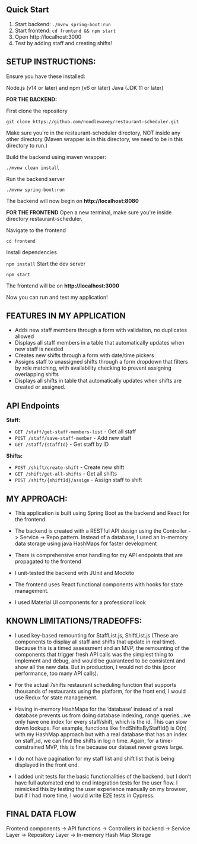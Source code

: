 ## Quick Start

1. Start backend: `./mvnw spring-boot:run`
2. Start frontend: `cd frontend && npm start`
3. Open http://localhost:3000
4. Test by adding staff and creating shifts!



## SETUP INSTRUCTIONS:

Ensure you have these installed:

Node.js (v14 or later) and npm (v6 or later)
Java (JDK 11 or later)

**FOR THE BACKEND:**

First clone the repository 

`git clone https://github.com/noodlewavey/restaurant-scheduler.git`

Make sure you're in the restaurant-scheduler directory, NOT inside any other directory (Maven wrapper is in this directory, we need to be in this directory to run.) 

Build the backend using maven wrapper:

`./mvnw clean install`

Run the backend server

`./mvnw spring-boot:run`

The backend will now begin on **http://localhost:8080**

**FOR THE FRONTEND**
Open a new terminal, make sure you're inside directory restaurant-scheduler.

Navigate to the frontend

`cd frontend`

Install dependencies 

`npm install`
Start the dev server

`npm start`

The frontend will be on **http://localhost:3000**

Now you can run and test my application!

## FEATURES IN MY APPLICATION
- Adds new staff members through a form with validation, no duplicates allowed
- Displays all staff members in a table that automatically updates when new staff is needed
- Creates new shifts through a form with date/time pickers 
- Assigns staff to unassigned shifts through a form dropdown that filters by role matching, with availability checking to prevent assigning overlapping shifts
- Displays all shifts in table that automatically updates when shifts are created or assigned.

## API Endpoints

**Staff:**
- `GET /staff/get-staff-members-list` - Get all staff
- `POST /staff/save-staff-member` - Add new staff
- `GET /staff/{staffId}` - Get staff by ID

**Shifts:**
- `POST /shift/create-shift` - Create new shift
- `GET /shift/get-all-shifts` - Get all shifts
- `POST /shift/{shiftId}/assign` - Assign staff to shift

## MY APPROACH:

- This application is built using Spring Boot as the backend and React for the frontend.

- The backend is created with a RESTful API design using the Controller -> Service -> Repo pattern. Instead of a database, I used an in-memory data storage using java HashMaps for faster development

- There is comprehensive error handling for my API endpoints that are propagated to the frontend

- I unit-tested the backend with JUnit and Mockito

- The frontend uses React functional components with hooks for state management. 

- I used Material UI components for a professional look

## KNOWN LIMITATIONS/TRADEOFFS:

- I used key-based remounting for StaffList.js, ShiftList.js (These are components to display all staff and shifts that update in real time). Because this is a timed assessment and an MVP, the remounting of the components that trigger fresh API calls was the simplest thing to implement and debug, and would be guaranteed to be consistent and show all the new data. But in production, I would not do this (poor performance, too many API calls). 

- For the actual 7shifts restaurant scheduling function that supports thousands of restaurants using the platform, for the front end, I would use Redux for state management. 

- Having in-memory HashMaps for the ‘database’ instead of a real database prevents us from doing database indexing, range queries…we only have one index for every staff/shift, which is the id. This can slow down lookups. For example, functions like findShiftsByStaffId() is O(n) with my HashMap approach but with a real database that has an index on staff_id, we can find the shifts in log n time. Again, for a time-constrained MVP, this is fine because our dataset never grows large. 

- I do not have pagination for my staff list and shift list that is being displayed in the front end. 

- I added unit tests for the basic functionalities of the backend, but I don’t have full automated end to end integration tests for the user flow. I mimicked this by testing the user experience manually on my browser, but if I had more time, I would write E2E tests in Cypress. 

## FINAL DATA FLOW


Frontend components -> API functions -> Controllers in backend -> Service Layer -> Repository Layer -> In-memory Hash Map Storage 

